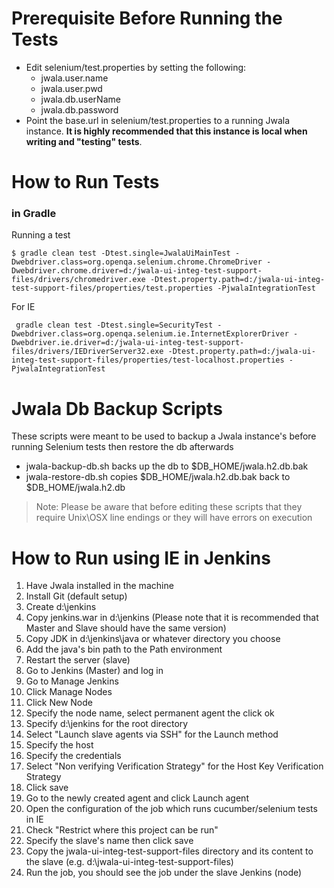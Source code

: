 # Prerequisite Before Running the Tests
- Edit selenium/test.properties by setting the following:
    -   jwala.user.name
    -   jwala.user.pwd
    -   jwala.db.userName
    -   jwala.db.password
- Point the base.url in selenium/test.properties to a running Jwala instance. **It is highly recommended that this instance is local when writing and "testing" tests**.


# How to Run Tests

### in Gradle
Running a test
```ssh
$ gradle clean test -Dtest.single=JwalaUiMainTest -Dwebdriver.class=org.openqa.selenium.chrome.ChromeDriver -Dwebdriver.chrome.driver=d:/jwala-ui-integ-test-support-files/drivers/chromedriver.exe -Dtest.property.path=d:/jwala-ui-integ-test-support-files/properties/test.properties -PjwalaIntegrationTest
```

For IE

```
 gradle clean test -Dtest.single=SecurityTest -Dwebdriver.class=org.openqa.selenium.ie.InternetExplorerDriver -Dwebdriver.ie.driver=d:/jwala-ui-integ-test-support-files/drivers/IEDriverServer32.exe -Dtest.property.path=d:/jwala-ui-integ-test-support-files/properties/test-localhost.properties -PjwalaIntegrationTest
```

# Jwala Db Backup Scripts

These scripts were meant to be used to backup a Jwala instance's before running Selenium tests then restore the db
afterwards

- jwala-backup-db.sh backs up the db to $DB_HOME/jwala.h2.db.bak
- jwala-restore-db.sh copies $DB_HOME/jwala.h2.db.bak back to $DB_HOME/jwala.h2.db

> Note: Please be aware that before editing these scripts that they require Unix\OSX line endings or they will have errors
on execution

# How to Run using IE in Jenkins

1. Have Jwala installed in the machine
2. Install Git (default setup)
3. Create d:\jenkins
4. Copy jenkins.war in d:\jenkins (Please note that it is recommended that Master and Slave should have the same version)
5. Copy JDK in d:\jenkins\java or whatever directory you choose
6. Add the java's bin path to the Path environment
7. Restart the server (slave)
8. Go to Jenkins (Master) and log in
9. Go to Manage Jenkins
10. Click Manage Nodes
11. Click New Node
12. Specify the node name, select permanent agent the click ok
13. Specify d:\jenkins for the root directory
14. Select "Launch slave agents via SSH" for the Launch method
15. Specify the host
16. Specify the credentials
17. Select "Non verifying Verification Strategy" for the Host Key Verification Strategy
18. Click save
19. Go to the newly created agent and click Launch agent
20. Open the configuration of the job which runs cucumber/selenium tests in IE
21. Check "Restrict where this project can be run"
22. Specify the slave's name then click save
23. Copy the jwala-ui-integ-test-support-files directory and its content to the slave (e.g. d:\jwala-ui-integ-test-support-files)
23. Run the job, you should see the job under the slave Jenkins (node)



